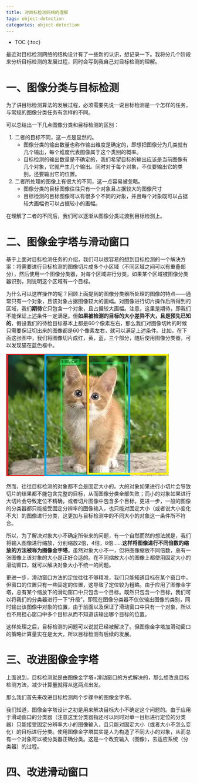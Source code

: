 ```yaml
---
title: 对目标检测网络的理解
tags: object-detection
categories: object-detection
---
```


* TOC
{:toc}

最近对目标检测网络的结构设计有了一些新的认识，想记录一下。我将分几个阶段来分析目标检测的发展过程，同时会写到我自己对目标检测的理解。

# 一、图像分类与目标检测

为了讲目标检测算法的发展过程，必须需要先说一说目标检测是一个怎样的任务，与常规的图像分类任务有怎样的不同。

可以总结出一下几点图像分类和目标检测的区别：

1. 二者的目标不同，这一点是显然的。
   - 图像分类的输出数量也称作输出维度是确定的，即想把图像分为几类就有几个输出，每个维度代表图像属于这个类别的概率。
   - 目标检测的输出数量是不确定的，我们希望目标的输出应该是当前图像有几个对象，它就产生几个输出。同时对于每个对象，不仅要输出它的类别，还要输出它的位置。
2. 二者所处理的图像上有很大的不同，这一点容易被忽略。
   - 图像分类的目标图像往往只有一个对象且占据较大的图像尺寸
   - 目标检测的目标图像可以有很多个不同的对象，并且每个对象既可以占据较大画幅也可以占据较小的画幅。

在理解了二者的不同后，我们可以逐渐从图像分类过渡到目标检测上。

# 二、图像金字塔与滑动窗口

基于上面对目标检测任务的介绍，我们可以很容易的想到目标检测的一个解决方案：将需要进行目标检测的图像切片成多个小区域（不同区域之间可以有重叠部分），然后使用一个图像分类器，对每个区域进行分类，如果某个区域被图像分类器识别，则说明这个区域有一个目标。

为什么可以这样操作的呢？回顾上面提到的图像分类器所处理的图像的特点——通常只有一个对象，且该对象占据图像较大的画幅。对图像进行切片操作后所得到的区域，我们**期待**它只包含一个对象，且占据较大画幅。注意，这里是期待，即我们不能保证上述条件一定满足。但**如果被检测的目标的大小差异不大，且是预先已知的**，假设我们的待检目标基本上都是60个像素左右，那么我们对图像切片的时候只需要保证切出来的图像都是60个像素左右，就可以满足上述条件。比如，在下面这张图中，我们将图像切片成红，黄，蓝，三个部分，随后使用图像分类器，可以发现猫在蓝色框中。

![cat](/static/img/cat.png)

然而，往往目标检测的对象都不会是固定大小的。大的对象如果进行小切片会导致切片的结果都不能包含完整的目标，从而图像分类全部失败；而小的对象如果进行大切片会导致定位不精确，或者切片图像中包含多个目标。更进一步，一般的图像的分类器都只能接受固定分辨率的图像输入，也只能对固定大小（或者说大小变化不大）的图像进行分类，这更加与目标检测中的不同大小的对象这一条件所不符合。

所以，为了解决对象大小不确定所带来的问题，有一个自然而然的想法就是，我们将输入图像进行缩放，分别缩放2倍，4倍，8倍……**这样将图像进行不同倍数的缩放的方法被称为图像金字塔**。虽然对象大小不一，但将图像缩放不同倍数，总有一张图像上该对象的大小是正好合适的。在不同缩放大小的图像上都使用固定大小的滑动窗口，就可以解决对象大小不统一的问题。

更进一步，滑动窗口方法的定位往往不够精准，我们只能知道目标在某个窗口中，但窗口的位置只有一些固定的位置，这导致了定位较为粗略。由于应用了图像金字塔，总有某个缩放下的滑动窗口中只包含一个目标。既然只包含一个目标，我们可以将我们的分类器进行一下“升级”，即现在图像分类器不仅仅输出图像的类别，同时输出该图像中对象的位置，由于前面以及保证了滑动窗口中只有一个对象，所以也不用担心窗口中多个目标从而不知道该输出哪个目标的位置。

这样处理之后，目标检测的问题可以说就已经被解决了。但图像金字塔加滑动窗口的策略计算量实在是太大，所以目标检测有后续的发展。

# 三、改进图像金字塔

上面说到，目标检测就是由图像金字塔+滑动窗口的方式解决的，那么想改良目标检测方法，减少计算量就得从这两点出发。

那么我们首先来改进目标检测两个步骤中的图像金字塔。

我们知道，图像金字塔设计之初是用来解决目标大小不确定这个问题的。由于应用于滑动窗口的分类器（注意这里分类器指还可以同时对单一目标进行定位的分类器）只能接受固定分辨率大小的图像输入，且只能对固定大小（或者大小不怎么变化）的目标进行分类。使用图像金字塔其实是人为构造了不同大小的对象，从而总有一个对象可以被分类器正确分类。这是一个改变输入（图像），去适应系统（分类器）的过程。

# 四、改进滑动窗口

